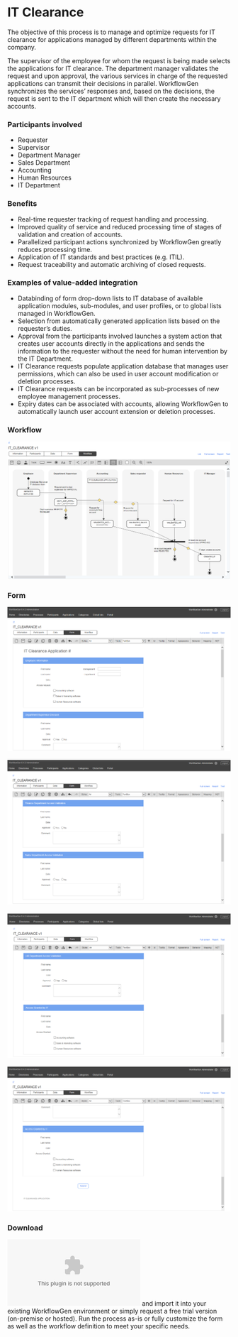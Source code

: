 # IT Clearance

The objective of this process is to manage and optimize requests for IT clearance for applications managed by different departments within the company.

The supervisor of the employee for whom the request is being made selects the applications for IT clearance. The department manager validates the request and upon approval, the various services in charge of the requested applications can transmit their decisions in parallel. WorkflowGen synchronizes the services’ responses and, based on the decisions, the request is sent to the IT department which will then create the necessary accounts.

### Participants involved

* Requester
* Supervisor
* Department Manager
* Sales Department
* Accounting
* Human Resources
* IT Department

### Benefits

* Real-time requester tracking of request handling and processing.
* Improved quality of service and reduced processing time of stages of validation and creation of accounts.
* Parallelized participant actions synchronized by WorkflowGen greatly reduces processing time.
* Application of IT standards and best practices \(e.g. ITIL\).
* Request traceability and automatic archiving of closed requests.

### Examples of value-added integration

* Databinding of form drop-down lists to IT database of available application modules, sub-modules, and user profiles, or to global lists managed in WorkflowGen.
* Selection from automatically generated application lists based on the requester’s duties.
* Approval from the participants involved launches a system action that creates user accounts directly in the applications and sends the information to the requester without the need for human intervention by the IT Department.
* IT Clearance requests populate application database that manages user permissions, which can also be used in user account modification or deletion processes.
* IT Clearance requests can be incorporated as sub-processes of new employee management processes.
* Expiry dates can be associated with accounts, allowing WorkflowGen to automatically launch user account extension or deletion processes.


### Workflow

![IT Clearance workflow](assets/IT-clearance-workflow.png)

### Form
![IT Clearance form 1](assets/IT-clearance-form-1.png)<br /><br />
![IT Clearance form 2](assets/IT-clearance-form-2.png)<br /><br />
![IT Clearance form 3](assets/IT-clearance-form-3.png)<br /><br />
![IT Clearance form 3](assets/IT-clearance-form-4.png)


### Download

![Download this process](dist/it-clearance-v1.xml.zip) and import it into your existing WorkflowGen environment or simply request a free trial version \(on-premise or hosted\). Run the process as-is or fully customize the form as well as the workflow definition to meet your specific needs.

